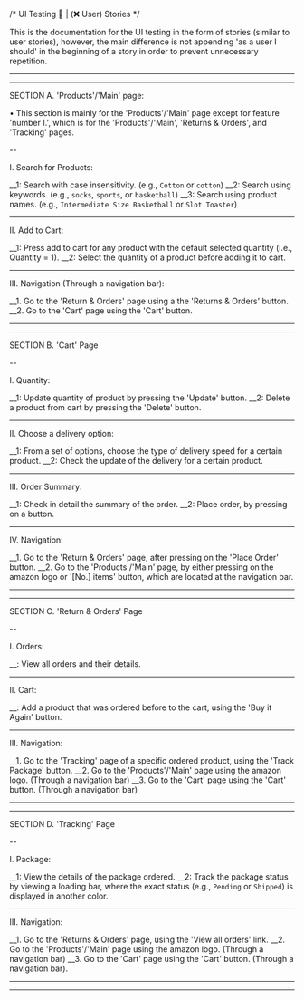 /* UI Testing 🧪 | (❌ User) Stories */

This is the documentation for the UI testing in the form of stories (similar to user stories), however, the main difference is not appending 'as a user I should' in the beginning of a story in order to prevent unnecessary repetition.

----------------------------------------
----------------------------------------


SECTION A. 'Products'/'Main' page:

• This section is mainly for the 'Products'/'Main' page except for feature 'number I.', which is for the 'Products'/'Main', 'Returns & Orders', and 'Tracking' pages.

--

I. Search for Products:

__1: Search with case insensitivity. (e.g., `Cotton` or `cotton`)
__2: Search using keywords. (e.g., `socks`, `sports`, or `basketball`)
__3: Search using product names. (e.g., `Intermediate Size Basketball` or `Slot Toaster`)

----------------------------------------

II. Add to Cart:

__1: Press add to cart for any product with the default selected quantity (i.e., Quantity = 1).
__2: Select the quantity of a product before adding it to cart.


----------------------------------------

III. Navigation (Through a navigation bar):

__1. Go to the 'Return & Orders' page using a the 'Returns & Orders' button.
__2. Go to the 'Cart' page using the 'Cart' button.

----------------------------------------
----------------------------------------


SECTION B. 'Cart' Page

--

I. Quantity:

__1: Update quantity of product by pressing the 'Update' button.
__2: Delete a product from cart by pressing the 'Delete' button.

----------------------------------------

II. Choose a delivery option:

__1: From a set of options, choose the type of delivery speed for a certain product.
__2: Check the update of the delivery for a certain product.

----------------------------------------

III. Order Summary:

__1: Check in detail the summary of the order.
__2: Place order, by pressing on a button.

----------------------------------------

IV. Navigation:

__1. Go to the 'Return & Orders' page, after pressing on the 'Place Order' button.
__2. Go to the 'Products'/'Main' page, by either pressing on the amazon logo or '[No.] items' button, which are located at the navigation bar.


----------------------------------------
----------------------------------------


SECTION C. 'Return & Orders' Page

--

I. Orders:

__: View all orders and their details.

----------------------------------------

II. Cart:

__: Add a product that was ordered before to the cart, using the 'Buy it Again' button.

----------------------------------------

III. Navigation:

__1. Go to the 'Tracking' page of a specific ordered product, using the 'Track Package' button.
__2. Go to the 'Products'/'Main' page using the amazon logo. (Through a navigation bar)
__3. Go to the 'Cart' page using the 'Cart' button. (Through a navigation bar)


----------------------------------------
----------------------------------------


SECTION D. 'Tracking' Page

--

I. Package:

__1: View the details of the package ordered.
__2: Track the package status by viewing a loading bar, where the exact status (e.g., `Pending` or `Shipped`) is displayed in another color.

----------------------------------------

III. Navigation:

__1. Go to the 'Returns & Orders' page, using the 'View all orders' link.
__2. Go to the 'Products'/'Main' page using the amazon logo. (Through a navigation bar)
__3. Go to the 'Cart' page using the 'Cart' button. (Through a navigation bar).


----------------------------------------
----------------------------------------
